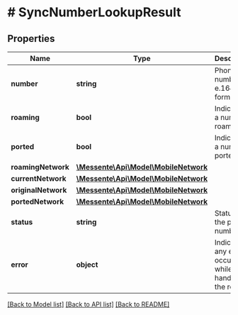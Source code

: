 # # SyncNumberLookupResult

## Properties

Name | Type | Description | Notes
------------ | ------------- | ------------- | -------------
**number** | **string** | Phone number in e.164 format | 
**roaming** | **bool** | Indicates if a number is roaming | [optional] 
**ported** | **bool** | Indicates if a number is ported | [optional] 
**roamingNetwork** | [**\Messente\Api\Model\MobileNetwork**](MobileNetwork.md) |  | [optional] 
**currentNetwork** | [**\Messente\Api\Model\MobileNetwork**](MobileNetwork.md) |  | [optional] 
**originalNetwork** | [**\Messente\Api\Model\MobileNetwork**](MobileNetwork.md) |  | [optional] 
**portedNetwork** | [**\Messente\Api\Model\MobileNetwork**](MobileNetwork.md) |  | [optional] 
**status** | **string** | Status of the phone number | [optional] 
**error** | **object** | Indicates if any error occurred while handling the request | [optional] 

[[Back to Model list]](../../README.md#documentation-for-models) [[Back to API list]](../../README.md#documentation-for-api-endpoints) [[Back to README]](../../README.md)


